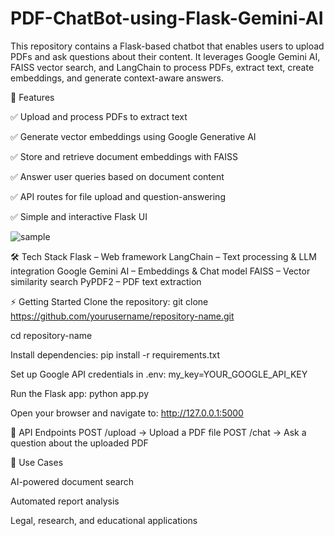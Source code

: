 # PDF-ChatBot-using-Flask-Gemini-AI
This repository contains a Flask-based chatbot that enables users to upload PDFs and ask questions about their content. It leverages Google Gemini AI, FAISS vector search, and LangChain to process PDFs, extract text, create embeddings, and generate context-aware answers.

🚀 Features

✅ Upload and process PDFs to extract text

✅ Generate vector embeddings using Google Generative AI

✅ Store and retrieve document embeddings with FAISS

✅ Answer user queries based on document content

✅ API routes for file upload and question-answering

✅ Simple and interactive Flask UI

![sample](https://github.com/user-attachments/assets/cd81dc9b-c905-4d6f-adb5-f5b5b867ea6e)

🛠️ Tech Stack
Flask – Web framework
LangChain – Text processing & LLM integration
Google Gemini AI – Embeddings & Chat model
FAISS – Vector similarity search
PyPDF2 – PDF text extraction

⚡ Getting Started
Clone the repository:
git clone https://github.com/yourusername/repository-name.git

cd repository-name

Install dependencies:
pip install -r requirements.txt

Set up Google API credentials in .env:
my_key=YOUR_GOOGLE_API_KEY

Run the Flask app:
python app.py

Open your browser and navigate to:
http://127.0.0.1:5000

📌 API Endpoints
POST /upload → Upload a PDF file
POST /chat → Ask a question about the uploaded PDF

🎯 Use Cases

AI-powered document search

Automated report analysis

Legal, research, and educational applications



